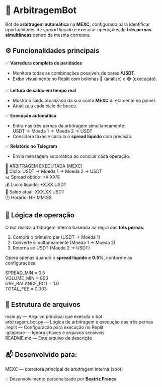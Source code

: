 # 🤖 ArbitragemBot

Bot de **arbitragem automática** na **MEXC**, configurado para identificar oportunidades de *spread líquido* e executar operações de **três pernas simultâneas** dentro da mesma corretora.

## ⚙️ Funcionalidades principais

✅ **Varredura completa de paridades**
- Monitora todas as combinações possíveis de pares **/USDT**.  
- Exibe visualmente no Replit com bolinhas 🔴 (análise) e 🟢 (execução).

✅ **Leitura de saldo em tempo real**
- Mostra o saldo atualizado da sua conta **MEXC** diretamente no painel.  
- Atualiza a cada ciclo de busca.

✅ **Execução automática**
- Entra nas três pernas da arbitragem simultaneamente:  
  USDT → Moeda 1 → Moeda 2 → USDT  
- Considera taxas e calcula o **spread líquido** com precisão.

✅ **Relatório no Telegram**
- Envia mensagem automática ao concluir cada operação:  

📢 ARBITRAGEM EXECUTADA (MEXC)  
💱 Ciclo: USDT → Moeda 1 → Moeda 2 → USDT  
📊 Spread obtido: +X.XX%  
💰 Lucro líquido: +X.XX USDT  
🏦 Saldo atual: XXX.XX USDT  
🕒 Horário: HH:MM:SS  

## 🧠 Lógica de operação

O bot realiza arbitragem interna baseada na regra das **três pernas**:  
1. Compra o primeiro par (USDT → Moeda 1)  
2. Converte simultaneamente (Moeda 1 → Moeda 2)  
3. Retorna ao USDT (Moeda 2 → USDT)

Opera apenas quando o **spread líquido ≥ 0.5%**, conforme as configurações:

SPREAD_MIN = 0.5  
VOLUME_MIN = 800  
USE_BALANCE_PCT = 1.0  
TOTAL_FEE = 0.003  

## 🧩 Estrutura de arquivos

main.py — Arquivo principal que executa o bot  
arbitragem_bot.py — Lógica de arbitragem e execução das três pernas  
.replit — Configuração para execução no Replit  
.gitignore — Ignora chaves e arquivos sensíveis  
README.md — Este arquivo de descrição  

## 📬 Desenvolvido para:
MEXC — corretora principal de arbitragem interna (spot)

💡 Desenvolvimento personalizado por **Beatriz França**

